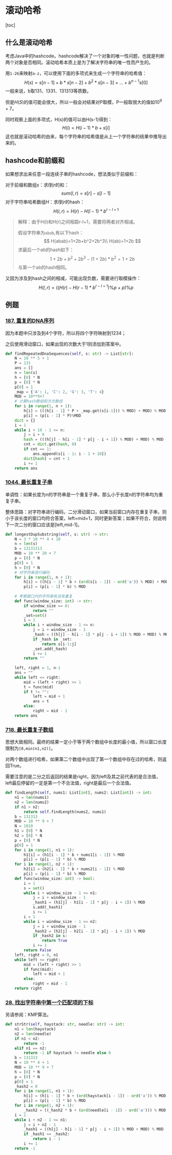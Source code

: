 # 滚动哈希

[toc]

## 什么是滚动哈希

考虑Java中的hashcode。hashcode解决了一个对象的唯一性问题，也就是判断两个对象是否相同。滚动哈希本质上是为了解决字符串的唯一性而产生的。

用`1-26`来映射`a-z`，可以使用下面的多项式来生成一个字符串的哈希值：
$$
H(s)=s[n-1]+b*s[n-2]+b^2*s[n-3]+\dots +b^{n-1}s[0]
$$
一般来说，b取131、1331、131313等质数。

但是$H(S)$的值可能会很大，所以一般会对结果对P取模，P一般取很大的值如$10^9+7$。

同时观察上面的多项式，H(s)的值可以由H(s-1)得到：
$$
H(i)=H(i-1)*b+s[i]
$$
这也就是滚动哈希的由来，每个字符串的哈希值是从上一个字符串的结果中推导出来的。

## hashcode和前缀和

如果想求出来任意一段连续子串的hashcode，想法类似于前缀和：

对于前缀和数组$s$：求$l$到$r$的和：
$$
sum(l,r)=s[r]-s[l-1]
$$
对于字符串哈希数组$H$：求$l$到$r$的hash：
$$
H(l,r)=H(r)-H(l-1)*b^{r-l+1}
$$

> 解释：由于H(l)和H(r)之间相距r-l+1，需要将两者对齐相减。
>
> 假设字符串为`abab`,有以下hash：
> $$
> H(abab)=1+2b+b^2+2b^3\\
> H(ab)=1+2b
> $$
> 求最后一个ab的hash如下：
> $$
> 1+2b+b^2+2b^3-(1+2b)*b^{2}=1+2b
> $$
> 与第一个ab的hash相同。

又因为涉及到hash之间的相减，可能出现负数，需要进行取模操作：
$$
H(l,r)=((H(r)-H(r-1)*b^{r-l+1}) \% p+p)\% p
$$

## 例题

### [187. 重复的DNA序列](https://leetcode.cn/problems/repeated-dna-sequences)

因为本题中只涉及到4个字符，所以将四个字符映射到1234；

之后使用滑动窗口，如果出现的次数大于1则添加到答案中。

```python
def findRepeatedDnaSequences(self, s: str) -> List[str]:
    N = 10 ** 5 + 1
    P = 131
    ans = []
    n = len(s)
    h = [0] * N
    p = [0] * N
    p[0] = 1
    _map = {'A': 1, 'C': 2, 'G': 3, 'T': 4}
    MOD = 10**9+7
    # 计算hash数组和次方数组
    for i in range(1, n + 1):
        h[i] = (((h[i - 1] * P + _map.get(s[i-1])) % MOD) + MOD) % MOD
        p[i] = (p[i - 1] * P)%MOD
    dict = {}
    i = 1
    while i + 10 - 1 <= n:
        j = i + 9
        hash = (((h[j] - h[i - 1] * p[j - i + 1]) % MOD) + MOD) % MOD
        cnt = dict.get(hash, 0)
        if cnt == 1:
            ans.append(s[i - 1: i - 1 + 10])
        dict[hash] = cnt + 1
        i += 1
    return ans
```

### [1044. 最长重复子串](https://leetcode.cn/problems/longest-duplicate-substring/)

单调性：如果长度为n的字符串是一个重复子串，那么小于长度n的字符串均为重复子串。

整体思路：对字符串进行编码，二分滑动窗口，如果当前窗口内存在重复子串，则小于该长度的窗口均符合答案，left=mid+1，同时更新答案；如果不符合，则说明下一次二分的窗口应该是[left,mid-1]。

```python
def longestDupSubstring(self, s: str) -> str:
    N = 3 * 10 ** 4 + 10
    n = len(s)
    b = 13131313
    MOD = 10 ** 20 + 7
    p = [0] * N
    p[0] = 1
    h = [0] * N
    # 对字符串进行编码
    for i in range(1, n + 1):
        h[i] = ((h[i - 1] * b + (ord(s[i - 1]) - ord('a')) % MOD) + MOD) % MOD
        p[i] = (p[i - 1] * b) % MOD
        
    # 考察窗口内的字符串有没有重复
    def func(window_size: int) -> str:
        if window_size == 0:
            return ""
        _set=set()
        i = 1
        while i + window_size - 1 <= n:
            j = i + window_size - 1
            _hash = ((h[j] - h[i - 1] * p[j - i + 1]) % MOD + MOD) % MOD
            if _hash in _set:
                return s[i-1:j]
            _set.add(_hash)
            i += 1
        return ""
    
    left, right = 1, n-1
    ans = ""
    while left <= right:
        mid = (left + right) >> 1
        t = func(mid)
        if t != "":
            left = mid + 1
            ans = t
        else:
            right = mid - 1
    return ans
```

### [718. 最长重复子数组](https://leetcode.cn/problems/maximum-length-of-repeated-subarray/)

思想大致相同。最终的结果一定小于等于两个数组中长度的最小值，所以窗口长度限制为`[0,min(n1,n2)]`。

对两个数组进行哈希，如果第二个数组中出现了第一个数组中存在过的哈希，则返回True。

需要注意的是二分之后返回的结果是right，因为left及其之前代表的是合法值，left最后停留的一定是第一个不合法值，right是最后一个合法值。

```python
def findLength(self, nums1: List[int], nums2: List[int]) -> int:
    n1 = len(nums1)
    n2 = len(nums2)
    if n1 > n2:
        return self.findLength(nums2, nums1)
    b = 131313
    MOD = 10 ** 9 + 7
    N = 1010
    h1 = [0] * N
    h2 = [0] * N
    p = [0] * N
    p[0] = 1
    for i in range(1, n1 + 1):
        h1[i] = (h1[i - 1] * b + nums1[i - 1]) % MOD
        p[i] = (p[i - 1] * b) % MOD
    for i in range(1, n2 + 1):
        h2[i] = (h2[i - 1] * b + nums2[i - 1]) % MOD
        p[i] = (p[i - 1] * b) % MOD
    def func(window_size: int) -> bool:
        i = 1
        s = set()
        while i + window_size - 1 <= n1:
            j = i + window_size - 1
            _hash1 = (h1[j] - h1[i - 1] * p[j - i + 1]) % MOD
            s.add(_hash1)
            i += 1
        i = 1
        while i + window_size - 1 <= n2:
            j = i + window_size - 1
            _hash2 = (h2[j] - h2[i - 1] * p[j - i + 1]) % MOD
            if _hash2 in s:
                return True
            i += 1
        return False
    left, right = 0, n1
    while left <= right:
        mid = (left + right) >> 1
        if func(mid):
            left = mid + 1
        else:
            right = mid - 1
    return right
```

### [28. 找出字符串中第一个匹配项的下标](https://leetcode.cn/problems/find-the-index-of-the-first-occurrence-in-a-string/)

另请参阅：KMP算法。

```python
def strStr(self, haystack: str, needle: str) -> int:
    n1 = len(haystack)
    n2 = len(needle)
    if n1 < n2:
        return -1
    elif n1 == n2:
        return -1 if haystack != needle else 0
    b = 131313
    N = 10 ** 4 + 1
    MOD = 10 ** 9 + 7
    h = [0] * N
    p = [0] * N
    p[0] = 1
    _hash2 = 0
    for i in range(1, n1 + 1):
        h[i] = (h[i - 1] * b + (ord(haystack[i - 1]) - ord('a')) % MOD + MOD) % MOD
        p[i] = (p[i - 1] * b) % MOD
    for i in range(1, n2 + 1):
        _hash2 = ((_hash2 * b + (ord(needle[i - 1]) - ord('a'))) % MOD + MOD) % MOD
    i = 1
    while i + n2 - 1 <= n1:
        j = i + n2 - 1
        _hash1 = ((h[j] - h[i - 1] * p[j - i + 1]) % MOD + MOD) % MOD
        if _hash1 == _hash2:
            return i - 1
        i += 1
    return -1
```

